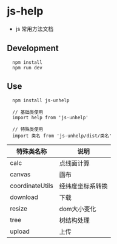 # js-help
 * js 常用方法文档
 
## Development

      npm install
      npm run dev

## Use

      npm install js-unhelp

      // 基础类使用
      import help from 'js-unhelp'

      // 特殊类使用
      import 类名 from 'js-unhelp/dist/类名'



|特殊类名称|说明|
|----|----|
|calc|点线面计算|
|canvas|画布|
|coordinateUtils|经纬度坐标系转换|
|download|下载|
|resize|dom大小变化|
|tree|树结构处理|
|upload|上传|
